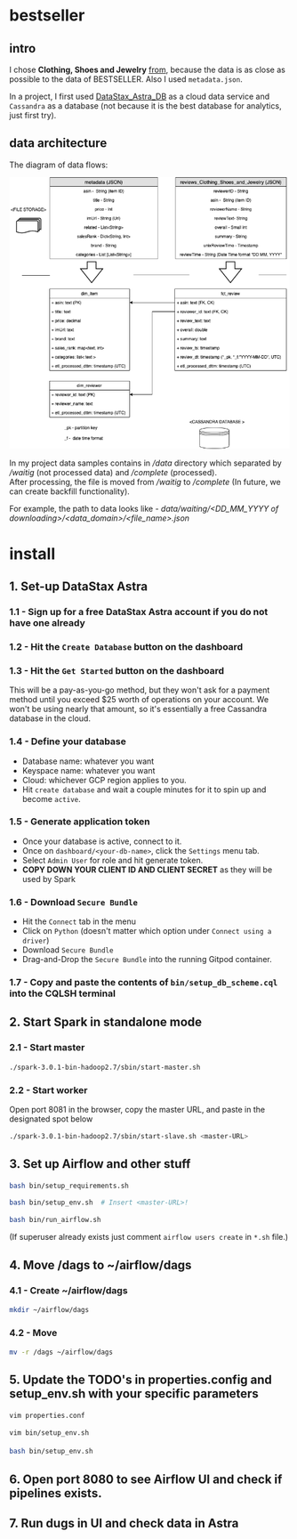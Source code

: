# bestseller
## intro
I chose **Clothing, Shoes and Jewelry** [from](http://jmcauley.ucsd.edu/data/amazon/links.html), because the data is as close as possible to the data of BESTSELLER. Also I used `metadata.json`.

In a project, I first used [DataStax_Astra_DB](https://auth.cloud.datastax.com/) as a cloud data service and `Cassandra` as a database (not because it is the best database for analytics, just first try).
## data architecture  
The diagram of data flows:  

![data model](https://github.com/Draqneel/bestseller/blob/main/Clothing_shoes_jewelry.drawio.png?raw=True)  

In my project data samples contains in */data* directory which separated by */waitig* (not processed data) and */complete* (processed).  
After processing, the file is moved from */waitig* to */complete* (In future, we can create backfill functionality).  

For example, the path to data looks like - *data/waiting/<DD_MM_YYYY of downloading>/<data_domain>/<file_name>.json*  

# install 

## 1. Set-up DataStax Astra

### 1.1 - Sign up for a free DataStax Astra account if you do not have one already

### 1.2 - Hit the `Create Database` button on the dashboard

### 1.3 - Hit the `Get Started` button on the dashboard
This will be a pay-as-you-go method, but they won't ask for a payment method until you exceed $25 worth of operations on your account. We won't be using nearly that amount, so it's essentially a free Cassandra database in the cloud.

### 1.4 - Define your database
- Database name: whatever you want
- Keyspace name: whatever you want
- Cloud: whichever GCP region applies to you. 
- Hit `create database` and wait a couple minutes for it to spin up and become `active`.

### 1.5 - Generate application token
- Once your database is active, connect to it. 
- Once on `dashboard/<your-db-name>`, click the `Settings` menu tab. 
- Select `Admin User` for role and hit generate token. 
- **COPY DOWN YOUR CLIENT ID AND CLIENT SECRET** as they will be used by Spark

### 1.6 - Download `Secure Bundle`
- Hit the `Connect` tab in the menu
- Click on `Python` (doesn't matter which option under `Connect using a driver`)
- Download `Secure Bundle`
- Drag-and-Drop the `Secure Bundle` into the running Gitpod container.

### 1.7 - Copy and paste the contents of `bin/setup_db_scheme.cql` into the CQLSH terminal

## 2. Start Spark in standalone mode

### 2.1 - Start master

```bash
./spark-3.0.1-bin-hadoop2.7/sbin/start-master.sh
```

### 2.2 - Start worker

Open port 8081 in the browser, copy the master URL, and paste in the designated spot below

```bash
./spark-3.0.1-bin-hadoop2.7/sbin/start-slave.sh <master-URL>
```
## 3. Set up Airflow and other stuff

```bash
bash bin/setup_requirements.sh
```

```bash
bash bin/setup_env.sh  # Insert <master-URL>!
```

```bash
bash bin/run_airflow.sh
```
(If superuser already exists just comment `airflow users create` in `*.sh` file.)

## 4. Move /dags to ~/airflow/dags

### 4.1 - Create ~/airflow/dags

```bash
mkdir ~/airflow/dags
```

### 4.2 - Move 

```bash
mv -r /dags ~/airflow/dags
```

## 5. Update the TODO's in properties.config and setup_env.sh with your specific parameters

```bash
vim properties.conf
```

```bash
vim bin/setup_env.sh

bash bin/setup_env.sh
```

## 6. Open port 8080 to see Airflow UI and check if pipelines exists. 

## 7. Run dugs in UI and check data in Astra
